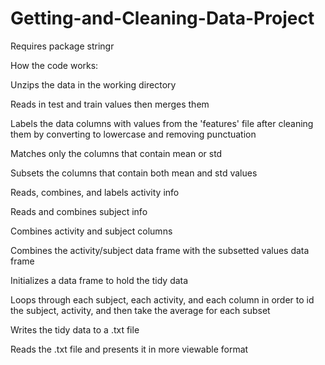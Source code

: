 Getting-and-Cleaning-Data-Project
=================================

Requires package stringr

How the code works:

Unzips the data in the working directory

Reads in test and train values then merges them

Labels the data columns with values from the 'features' file after cleaning them by converting to lowercase and removing punctuation

Matches only the columns that contain mean or std

Subsets the columns that contain both mean and std values

Reads, combines, and labels activity info

Reads and combines subject info

Combines activity and subject columns

Combines the activity/subject data frame with the subsetted values data frame

Initializes a data frame to hold the tidy data

Loops through each subject, each activity, and each column in order to id the subject, activity, and then take the average for each subset

Writes the tidy data to a .txt file

Reads the .txt file and presents it in more viewable format
